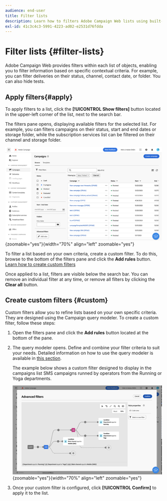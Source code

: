 ```yaml
---
audience: end-user
title: Filter lists
description: Learn how to filters Adobe Campaign Web lists using built-in and custom filters.
exl-id: 41c3c4c3-5991-4223-ad02-e2531d76fdda
---
```

# Filter lists {#filter-lists}

Adobe Campaign Web provides filters within each list of objects, enabling you to filter information based on specific contextual criteria. For example, you can filter deliveries on their status, channel, contact date, or folder. You can also hide tests.

## Apply filters{#apply}

To apply filters to a list, click the **[!UICONTROL Show filters]** button located in the upper-left corner of the list, next to the search bar.

The filters pane opens, displaying available filters for the selected list. For example, you can filters campaigns on their status, start and end dates or storage folder, while the subscription services list can be filtered on their channel and storage folder.

![](assets/filters-pane.png){zoomable="yes"}{width="70%" align="left" zoomable="yes"}

To filter a list based on your own criteria, create a custom filter. To do this, browse to the bottom of the filters pane and click the **Add rules** button. [Learn how to create custom filters](#custom)
 
Once applied to a list, filters are visible below the search bar. You can remove an individual filter at any time, or remove all filters by clicking the **Clear all** button. 

## Create custom filters {#custom}

Custom filters allow you to refine lists based on your own specific criteria. They are designed using the Campaign query modeler. To create a custom filter, follow these steps:

1. Open the filters pane and click the **Add rules** button located at the bottom of the pane.
1. The query modeler opens. Define and combine your filter criteria to suit your needs. Detailed information on how to use the query modeler is available in [this section](../query/query-modeler-overview.md).

    The example below shows a custom filter designed to display in the campaigns list SMS campaigns runned by operators from the Running or Yoga departments.

    ![](assets/filters-sample.png){zoomable="yes"}{width="70%" align="left" zoomable="yes"}

1. Once your custom filter is configured, click **[!UICONTROL Confirm]** to apply it to the list.
